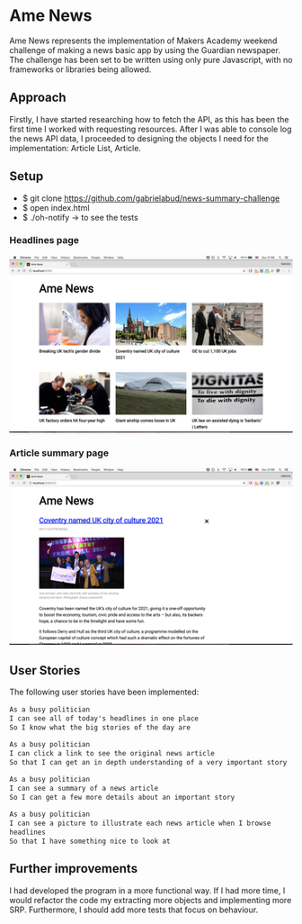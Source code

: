 # Ame News
Ame News represents the implementation of Makers Academy weekend challenge of making a news basic app by using the Guardian newspaper. The challenge has been set to be written using only pure Javascript, with no frameworks or libraries being allowed.

## Approach
Firstly, I have started researching how to fetch the API, as this has been the first time I worked with requesting resources.
After I was able to console log the news API data, I proceeded to designing the objects I need for the implementation: Article List, Article.

## Setup
- $ git clone https://github.com/gabrielabud/news-summary-challenge
- $ open index.html
- $ ./oh-notify -> to see the tests

### Headlines page

![Headlines page](/images/allnews.png)

### Article summary page

![Article page mockup](/images/singleArticle.png)

## User Stories

The following user stories have been implemented:

```
As a busy politician
I can see all of today's headlines in one place
So I know what the big stories of the day are
```

```
As a busy politician
I can click a link to see the original news article
So that I can get an in depth understanding of a very important story
```

```
As a busy politician
I can see a summary of a news article
So I can get a few more details about an important story
```

```
As a busy politician
I can see a picture to illustrate each news article when I browse headlines
So that I have something nice to look at
```

## Further improvements
I had developed the program in a more functional way. If I had more time, I would refactor the code my extracting more objects and implementing more SRP. Furthermore, I should add more tests that focus on behaviour.
